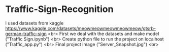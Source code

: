 # Traffic-Sign-Recognition
I used datasets from kaggle https://www.kaggle.com/datasets/meowmeowmeowmeowmeow/gtsrb-german-traffic-sign <br\>
First we deal with the datasets and make model ("Traffic Sign.ipynb") <br\>
Create python file to run the project on localhost ("Traffic_app.py") <br\>
Final project image ("Server_Snapshot.jpg") <br\>

